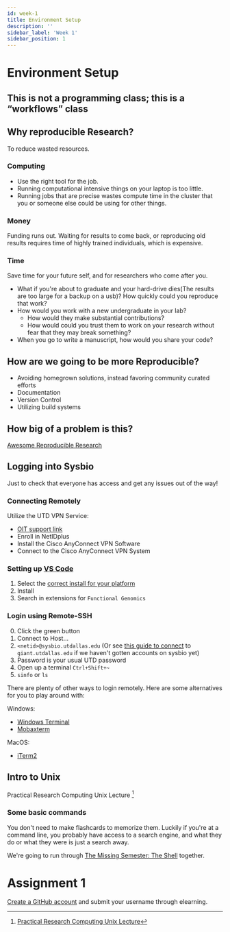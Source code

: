 ```yaml
---
id: week-1
title: Environment Setup
description: ''
sidebar_label: 'Week 1'
sidebar_position: 1
---
```


# Environment Setup

## This is not a programming class; this is a “workflows” class

<!-- TODO Remove the questioning -->

## Why reproducible Research?

To reduce wasted resources.

### Computing

- Use the right tool for the job.
- Running computational intensive things on your laptop is too little.
- Running jobs that are precise wastes compute time in the cluster that you or
  someone else could be using for other things.

### Money

Funding runs out. Waiting for results to come back, or reproducing old results
requires time of highly trained individuals, which is expensive.

### Time

Save time for your future self, and for researchers who come after you.

- What if you're about to graduate and your hard-drive dies(The results are too
  large for a backup on a usb)? How quickly could you reproduce that work?
- How would you work with a new undergraduate in your lab?
  - How would they make substantial contributions?
  - How would could you trust them to work on your research without fear that
    they may break something?
- When you go to write a manuscript, how would you share your code?

<!-- TODO Remove the questioning -->

## How are we going to be more Reproducible?

- Avoiding homegrown solutions, instead favoring community curated efforts
- Documentation
- Version Control
- Utilizing build systems

## How big of a problem is this?

[Awesome Reproducible
Research](https://github.com/leipzig/awesome-reproducible-research)

## Logging into Sysbio

Just to check that everyone has access and get any issues out of the way!

### Connecting Remotely

Utilize the UTD VPN Service:

- [OIT support link](https://www.utdallas.edu/oit/vpn/)
- Enroll in NetIDplus
- Install the Cisco AnyConnect VPN Software
- Connect to the Cisco AnyConnect VPN System

### Setting up [VS Code](https://code.visualstudio.com/)

1. Select the [correct install for your
   platform](https://code.visualstudio.com/#alt-downloads)
2. Install
   <!-- TODO Add screenshot -->
3. Search in extensions for `Functional Genomics`

### Login using Remote-SSH

<!-- TODO Add screenshot -->

0. Click the green button
1. Connect to Host...
2. `<netid>@sysbio.utdallas.edu` (Or see [this guide to
   connect](https://oit.utdallas.edu/helpdesk/kb/?id=9472349b881c17a0a06f1944a4adda29f9761a1dc8)
   to `giant.utdallas.edu` if we haven't gotten accounts on sysbio yet)
3. Password is your usual UTD password
4. Open up a terminal `Ctrl+Shift+~`
5. `sinfo` or `ls`

There are plenty of other ways to login remotely. Here are some alternatives for you to play around with:

Windows:

- [Windows Terminal](https://www.microsoft.com/en-us/p/windows-terminal/9n0dx20hk701?activetab=pivot:overviewtab)
- [Mobaxterm](https://mobaxterm.mobatek.net/)

MacOS:

- [iTerm2](https://iterm2.com/downloads.html)

## Intro to Unix

Practical Research Computing Unix Lecture [^1]

### Some basic commands

You don't need to make flashcards to memorize them. Luckily if you're at a
command line, you probably have access to a search engine, and what they do or
what they were is just a search away.

We're going to run through [The Missing Semester: The
Shell](https://missing.csail.mit.edu/2020/course-shell/) together.

# Assignment 1

[Create a GitHub account](https://github.com/join) and submit your username
through elearning.

[^1]: [Practical Research Computing Unix Lecture](/practical-research-computing/02-unix.pdf)
[^2]: [The Missing Semester: The Shell](https://missing.csail.mit.edu/2020/course-shell/)
